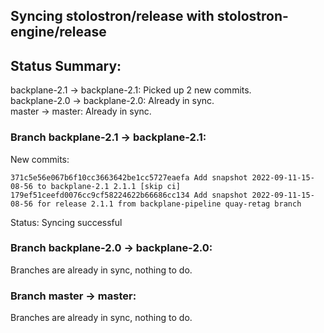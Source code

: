 ## Syncing stolostron/release with stolostron-engine/release

## Status Summary:

backplane-2.1 -> backplane-2.1: Picked up 2 new commits.  
backplane-2.0 -> backplane-2.0: Already in sync.  
master -> master: Already in sync.  

### Branch backplane-2.1 -> backplane-2.1:

New commits:

```
371c5e56e067b6f10cc3663642be1cc5727eaefa Add snapshot 2022-09-11-15-08-56 to backplane-2.1 2.1.1 [skip ci]
179ef51ceefd0076cc9cf58224622b66686cc134 Add snapshot 2022-09-11-15-08-56 for release 2.1.1 from backplane-pipeline quay-retag branch
```

Status: Syncing successful

### Branch backplane-2.0 -> backplane-2.0:

Branches are already in sync, nothing to do.

### Branch master -> master:

Branches are already in sync, nothing to do.
